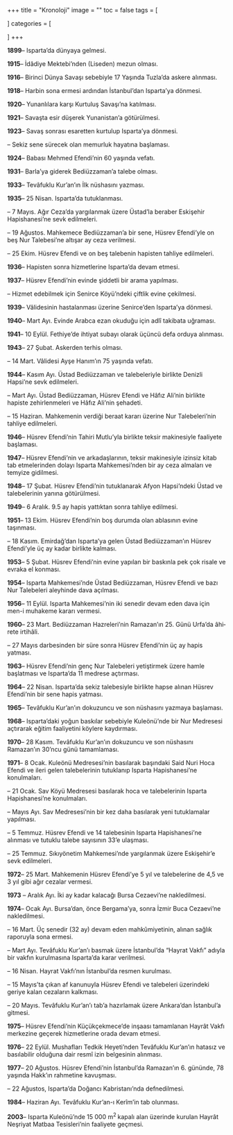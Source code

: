 +++
title = "Kronoloji"
image = ""
toc = false
tags = [
    
]
categories = [
    
]
+++

**1899**&#8211; Isparta’da dünyaya gelmesi.

**1915**&#8211; İdâdiye Mektebi’nden (Liseden) mezun olması.

**1916**&#8211; Birinci Dünya Savaşı sebebiyle 17 Yaşında Tuzla’da askere alınması.

**1918**&#8211; Harbin sona ermesi ardından İstanbul’dan Isparta’ya dönmesi.

**1920**&#8211; Yunanlılara karşı Kurtuluş Savaşı’na katılması.

**1921**&#8211; Savaşta esir düşerek Yunanistan’a götürülmesi.

**1923**&#8211; Savaş sonrası esaretten kurtulup Isparta’ya dönmesi.

&#8211; Sekiz sene sürecek olan memurluk hayatına başlaması.

**1924**&#8211; Babası Mehmed Efendi’nin 60 yaşında vefatı.

**1931**&#8211; Barla’ya giderek Bediüzzaman’a talebe olması.

**1933**&#8211; Tevâfuklu Kur’an’ın İlk nüshasını yazması.

**1935**&#8211; 25 Nisan. Isparta’da tutuklanması.

&#8211; 7 Mayıs. Ağır Ceza’da yargılanmak üzere Üstad’la beraber Eskişehir Hapishanesi’ne sevk edilmeleri.

&#8211; 19 Ağustos. Mahkemece Bediüzzaman’a bir sene, Hüsrev Efendi’yle on beş Nur Talebesi’ne altışar ay ceza verilmesi.

&#8211; 25 Ekim. Hüsrev Efendi ve on beş talebenin hapisten tahliye edilmeleri.

**1936**&#8211; Hapisten sonra hizmetlerine Isparta’da devam etmesi.

**1937**&#8211; Hüsrev Efendi’nin evinde şiddetli bir arama yapılması.

&#8211; Hizmet edebilmek için Senirce Köyü’ndeki çiftlik evine çekilmesi.

**1939**&#8211; Vâlidesinin hastalanması üzerine Senirce’den Isparta’ya dönmesi.

**1940**&#8211; Mart Ayı. Evinde Arabca ezan okuduğu için adlî takibata uğraması.

**1941**&#8211; 10 Eylül. Fethiye’de ihtiyat subayı olarak üçüncü defa orduya alınması.

**1943**&#8211; 27 Şubat. Askerden terhis olması.

&#8211; 14 Mart. Vâlidesi Ayşe Hanım’ın 75 yaşında vefatı.

**1944**&#8211; Kasım Ayı. Üstad Bediüzzaman ve talebeleriyle birlikte Denizli Hapsi’ne sevk edilmeleri.

&#8211; Mart Ayı. Üstad Bediüzzaman, Hüsrev Efendi ve Hâfız Ali’nin birlikte hapiste zehirlenmeleri ve Hâfız Ali’nin şehadeti.

&#8211; 15 Haziran. Mahkemenin verdiği beraat kararı üzerine Nur Talebeleri’nin tahliye edilmeleri.

**1946**&#8211; Hüsrev Efendi’nin Tahiri Mutlu’yla birlikte teksir makinesiyle faaliyete başlaması.

**1947**&#8211; Hüsrev Efendi’nin ve arkadaşlarının, teksir makinesiyle izinsiz kitab tab etmelerinden dolayı Isparta Mahkemesi’nden bir ay ceza almaları ve temyize gidilmesi.

**1948**&#8211; 17 Şubat. Hüsrev Efendi’nin tutuklanarak Afyon Hapsi’ndeki Üstad ve talebelerinin yanına götürülmesi.

**1949**&#8211; 6 Aralık. 9.5 ay hapis yattıktan sonra tahliye edilmesi.

**1951**&#8211; 13 Ekim. Hüsrev Efendi’nin boş durumda olan ablasının evine taşınması.

&#8211; 18 Kasım. Emirdağ’dan Isparta’ya gelen Üstad Bediüzzaman’ın Hüsrev Efen­di’yle üç ay kadar birlikte kalması.

**1953**&#8211; 5 Şubat. Hüsrev Efendi’nin evine yapılan bir baskınla pek çok risale ve evraka el konması.

**1954**&#8211; Isparta Mahkemesi’nde Üstad Bediüzzaman, Hüsrev Efendi ve bazı Nur Talebeleri aleyhinde dava açılması.

**1956**&#8211; 11 Eylül. Isparta Mahkemesi’nin iki senedir devam eden dava için men-i muhakeme kararı vermesi.

**1960**&#8211; 23 Mart. Bediüzzaman Hazreleri’nin Ramazan’ın 25. Günü Urfa’da âhi­rete irtihâli.

&#8211; 27 Mayıs darbesinden bir süre sonra Hüsrev Efendi’nin üç ay hapis yatması.

**1963**&#8211; Hüsrev Efendi’nin genç Nur Talebeleri yetiştirmek üzere hamle başlatması ve Isparta’da 11 medrese açtırması.

**1964**&#8211; 22 Nisan. Isparta’da sekiz talebesiyle birlikte hapse alınan Hüsrev Efen­di’nin bir sene hapis yatması.

**1965**&#8211; Tevâfuklu Kur’an’ın dokuzuncu ve son nüshasını yazmaya başlaması.

**1968**&#8211; Isparta’daki yoğun baskılar sebebiyle Kuleönü’nde bir Nur Medresesi açtırarak eğitim faaliyetini köylere kaydırması.

**1970**&#8211; 28 Kasım. Tevâfuklu Kur’an’ın dokuzuncu ve son nüshasını Ramazan’ın 30’ncu günü tamamlaması.

**1971**&#8211; 8 Ocak. Kuleönü Medresesi’nin basılarak başındaki Said Nuri Hoca Efendi ve ileri gelen talebelerinin tutuklanıp Isparta Hapishanesi’ne konulmaları.

&#8211; 21 Ocak. Sav Köyü Medresesi basılarak hoca ve talebelerinin Isparta Hapishanesi’ne konulmaları.

&#8211; Mayıs Ayı. Sav Medresesi’nin bir kez daha basılarak yeni tutuklamalar yapılması.

&#8211; 5 Temmuz. Hüsrev Efendi ve 14 talebesinin Isparta Hapishanesi’ne alınması ve tutuklu talebe sayısının 33’e ulaşması.

&#8211; 25 Temmuz. Sıkıyönetim Mahkemesi’nde yargılanmak üzere Eskişehir’e sevk edilmeleri.

**1972**&#8211; 25 Mart. Mahkemenin Hüsrev Efendi’ye 5 yıl ve talebelerine de 4,5 ve 3 yıl gibi ağır cezalar vermesi.

**1973** &#8211; Aralık Ayı. İki ay kadar kalacağı Bursa Cezaevi’ne nakledilmesi.

**1974**&#8211; Ocak Ayı. Bursa’dan, önce Bergama’ya, sonra İzmir Buca Cezaevi’ne nakledilmesi.

&#8211; 16 Mart. Üç senedir (32 ay) devam eden mahkûmiyetinin, alınan sağlık raporuyla sona ermesi.

&#8211; Mart Ayı. Tevâfuklu Kur’an’ı basmak üzere İstanbul’da “Hayrat Vakfı” adıyla bir vakfın kurulmasına Isparta’da karar verilmesi.

&#8211; 16 Nisan. Hayrat Vakfı’nın İstanbul’da resmen kurulması.

&#8211; 15 Mayıs’ta çıkan af kanunuyla Hüsrev Efendi ve talebeleri üzerindeki geriye kalan cezaların kalkması.

&#8211; 20 Mayıs. Tevâfuklu Kur’an’ı tab’a hazırlamak üzere Ankara’dan İstanbul’a gitmesi.

**1975**&#8211; Hüsrev Efendi’nin Küçükçekmece’de inşaası tamamlanan Hayrât Vakfı merkezine geçerek hizmetlerine orada devam etmesi.

**1976**&#8211; 22 Eylül. Mushafları Tedkik Heyeti’nden Tevâfuklu Kur’an’ın hatasız ve basılabilir olduğuna dair resmî izin belgesinin alınması.

**1977**&#8211; 20 Ağustos. Hüsrev Efendi’nin İstanbul’da Ramazan’ın 6. gününde, 78 ya­şında Hakk’ın rahmetine kavuşması.

&#8211; 22 Ağustos, Isparta’da Doğancı Kabristanı’nda defnedilmesi.

**1984**&#8211; Haziran Ayı. Tevâfuklu Kur’an-ı Kerîm’in tab olunması.

**2003**&#8211; Isparta Kuleönü’nde 15 000 m<sup>2 </sup>kapalı alan üzerinde kurulan Hayrât Neşriyat Matbaa Tesisleri’nin faaliyete geçmesi.
